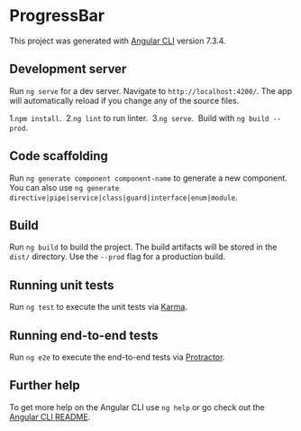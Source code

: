 # ProgressBar

This project was generated with [Angular CLI](https://github.com/angular/angular-cli) version 7.3.4.
## Development server

Run `ng serve` for a dev server. Navigate to `http://localhost:4200/`. The app will automatically reload if you change any of the source files.

1.`npm install`.&nbsp;
2.`ng lint` to run linter.&nbsp;
3.`ng serve`.&nbsp;
Build with `ng build --prod`.&nbsp;

## Code scaffolding

Run `ng generate component component-name` to generate a new component. You can also use `ng generate directive|pipe|service|class|guard|interface|enum|module`.

## Build

Run `ng build` to build the project. The build artifacts will be stored in the `dist/` directory. Use the `--prod` flag for a production build.

## Running unit tests

Run `ng test` to execute the unit tests via [Karma](https://karma-runner.github.io).

## Running end-to-end tests

Run `ng e2e` to execute the end-to-end tests via [Protractor](http://www.protractortest.org/).

## Further help

To get more help on the Angular CLI use `ng help` or go check out the [Angular CLI README](https://github.com/angular/angular-cli/blob/master/README.md).
